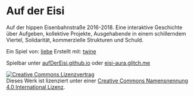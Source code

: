 # Auf der Eisi
Auf der hippen Eisenbahnstraße 2016-2018. Eine interaktive Geschichte über Aufgeben, kollektive Projekte, Ausgehabende in einem schillerndem Viertel, Solidarität, kommerzielle Strukturen und Schuld.


Ein Spiel von: <a href="mailto:l_i_e_b_e@riseup.net">liebe</a>
Erstellt mit: [twine](http://twinery.org)

Spielbar unter [aufDerEisi.github.io](aufDerEisi.github.io]) oder [eisi-aura.glitch.me](https://eisi-aura.glitch.me/)

<a rel="license" href="http://creativecommons.org/licenses/by/4.0/"><img alt="Creative Commons Lizenzvertrag" style="border-width:0" src="https://i.creativecommons.org/l/by/4.0/88x31.png" /></a><br />Dieses Werk ist lizenziert unter einer <a rel="license" href="http://creativecommons.org/licenses/by/4.0/">Creative Commons Namensnennung 4.0 International Lizenz</a>.

